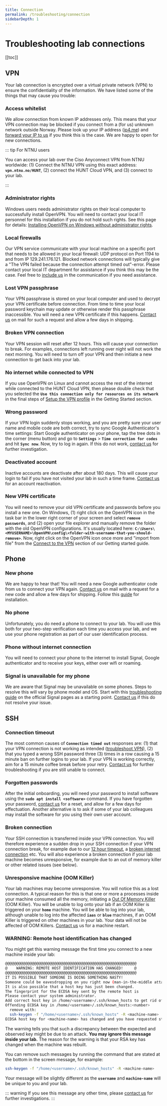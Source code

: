 ```yaml
---
title: Connection
permalink: /troubleshooting/connection
sidebarDepth: 1
---
```


# Troubleshooting lab connections

[[toc]]

## VPN

Your lab connection is encrypted over a virtual private network (VPN) to ensure the confidentiality of the information. We have listed some of the things that may cause you trouble:

### Access whitelist

We allow connection from known IP addresses only. This means that your VPN connection may be blocked if you connect from a (for us) unknown network outside Norway. Please look up your IP address ([ip4.me](http://ip4.me)) and [forward your IP to us](/contact) if you think this is the case. We are happy to open for new connections.

::: tip For NTNU users

You can access your lab over the Ciso Anyconnect VPN from NTNU worldwide: (1) Connect the NTNU VPN using this exact address: **`vpn.ntnu.no/HUNT`**, (2) connect the HUNT Cloud VPN, and (3) connect to your lab.

:::

### Administrator rights

Windows users needs administrator rights on their local computer to successfully install OpenVPN. You will need to contact your local IT personnel for this installation if you do not hold such rights. See this page for details: [Installing OpenVPN on Windows without administrator rights](/getting-started/configure-vpn/#_2-1-install-the-vpn-software).

### Local firewalls

Our VPN service communicate with your local machine on a specific port that needs to be allowed in your local firewall: UDP protocol on Port 1194 to and from IP 129.241.176.121. Blocked network connections will typically give a "The VPN failed because the connection attempt timed out"-error. Please contact your local IT department for assistance if you think this may be the case. Feel free to [include us](/contact) in the communication if you need assistance.

### Lost VPN passphrase

Your VPN passphrase is stored on your local computer and used to decrypt your VPN certificate before connection. From time to time your local password keychain may update or otherwise render this passphrase inaccessible. You will need a new VPN certificate if this happens. [Contact us](/contact) on mail for such a request and allow a few days in shipping.

### Broken VPN connection

Your VPN session will reset after 12 hours. This will cause your connection to break. For examples, connections left running over night will not work the next morning. You will need to turn off your VPN and then initiate a new connection to get back into your lab.

### No internet while connected to VPN

If you use OpenVPN on Linux and cannot access the rest of the internet while connected to the HUNT Cloud VPN, then please double check that you selected the **`Use this connection only for resources on its network`** in the final steps of [Setup the VPN profile](/getting-started/configure-vpn/#_2-2-setup-the-vpn-profile) in the Getting Started section.

### Wrong password

If your VPN login suddenly stops working, and you are pretty sure your user name and mobile code are both correct, try to sync Google Authenticator's time settings: Start Google authenticator on your phone, tap the tree dots in the corner (menu button) and go to **`Settings`** > **`Time correction for codes`** and hit **`Sync now`**. Now, try to log in again. If this do not work, [contact us](/contact) for further investigation.


### Deactivated account

Inactive accounts are deactivate after about 180 days. This will cause your login to fail if you have not visited your lab in such a time frame. [Contact us](/contact) for an account reactivation.

### New VPN certificate 

You will need to remove your old VPN certificate and passwords before you install a new one. On Windows, (1) right click on the OpenVPN icon in the task bar in the lower right corner of your screen and select **`remove passwords`**, and (2) open your file explorer and manually remove the folder with the old OpenVPN configurations. It's usually located here: **`C:\Users\<MYUSERNAME>\OpenVPN\config\<folder-with-username-that-you-should-remove>`**. Now, right click on the OpenVPN icon once more and "import from file" from the [Connect to the VPN](/getting-started/configure-vpn/#_2-2-setup-the-vpn-profile) section of our Getting started guide.

## Phone

### New phone

We are happy to hear that! You will need a new Google authenticator code from us to connect your VPN again. [Contact us](/contact) on mail with a request for a new code and allow a few days for shipping. Follow this [guide](/getting-started/how-to-connect/#_2-setup-google-authenticator) for installation.

### No phone

Unfortunately, you do need a phone to connect to your lab. You will use this both for your two-step verification each time you access your lab, and we use your phone registration as part of our user identification process.

### Phone without internet connection

You will need to connect your phone to the internet to install Signal, Google authenticator and to receive your keys, either over wifi or roaming.

### Signal is unavailable for my phone

We are aware that Signal may be unavailable on some phones. Steps to resolve this will vary by phone model and OS. Start with this [troubleshooting guide](https://support.signal.org/hc/en-us/articles/360007318711-Troubleshooting-Notifications) on the official Signal pages as a starting point. [Contact us](/contact) if this do not resolve your issue.

## SSH

### Connection timeout

The most common causes of **`Connection timed out`** responses are: (1) that your VPN connection is not working as intended ([troubleshoot VPN](/troubleshooting/connection/#vpn)), (2) that you typed a wrong SSH password three (3) times in a row causing a 15 minute ban on further logins to your lab. If your VPN is working correctly, aim for a 15 minute coffee break before your retry. [Contact us](/contact) for further troubleshooting if you are still unable to connect.

### Forgotten passwords

After the initial onboarding, you will need your password to install software using the **`sudo apt install <software>`** command. If you have forgotten your password, [contact us](/contact) for a reset, and allow for a few days for effectuation. Another alternative is to ask if some of your lab colleagues may install the software for you using their own user account.

### Broken connection

Your SSH connection is transferred inside your VPN connection. You will therefore experience a sudden drop in your SSH connection if your VPN connection break, for example due to our [12 hour timeout](/troubleshooting/connection/#vpn), a [broken internet connection](/troubleshooting/connection/#vpn) etc. You will also experience a broken connection if your lab machine becomes unresponsive, for example due to an out of memory killer or other related issues (see below).

### Unresponsive machine (OOM Killer)

Your lab machines may become unresponsive. You will notice this as a lost connection. A typical reason for this is that one or more a processes inside your machine consumed all the memory, initiating a [Out Of Memory Killer](https://www.memset.com/docs/additional-information/oom-killer/) (OOM Killer). You will be unable to log onto your lab if an OOM Killer is triggered on your **`home`** machine. You will be able to log into your lab, although unable to log into the affected **`iaas`** or **`blue`** machines, if an OOM Killer is triggered on other machines in your lab. Your data will not be affected of OOM Killers. [Contact us](/contact) us for a machine restart.

### WARNING: Remote host identification has changed

You might get this warning message the first time you connect to a new machine inside your lab:

```bash
@@@@@@@@@@@@@@@@@@@@@@@@@@@@@@@@@@@@@@@@@@@@@@@@@@@@@@@@@@@
@    WARNING: REMOTE HOST IDENTIFICATION HAS CHANGED!     @
@@@@@@@@@@@@@@@@@@@@@@@@@@@@@@@@@@@@@@@@@@@@@@@@@@@@@@@@@@@
IT IS POSSIBLE THAT SOMEONE IS DOING SOMETHING NASTY!
Someone could be eavesdropping on you right now (man-in-the-middle attack)!
It is also possible that a host key has just been changed.
The fingerprint for the ECDSA key sent by the remote host is
Please contact your system administrator.
Add correct host key in /home/<username>/.ssh/known_hosts to get rid of this message.
Offending ECDSA key in /home/<username>/.ssh/known_hosts:<number>
  remove with:
  ssh-keygen -f "/home/<username>/.ssh/known_hosts" -R <machine-name>
ECDSA host key for <machine-name> has changed and you have requested strict checking.
```

The warning tells you that such a discrepancy between the expected and observed key might be due to an attack. **You may ignore this message inside your lab.** The reason for the warning is that your RSA key has changed when the machine was rebuilt.

You can remove such messages by running the command that are stated at the bottom in the screen message, for example:

```bash
ssh-keygen -f "/home/<username>/.ssh/known_hosts" -R <machine-name>
```

Your message will be slightly different as the **`username`** and **`machine-name`** will be unique to you and your lab.

::: warning
If you see this message any other time, please [contact us](/contact) for further investigations.
:::



